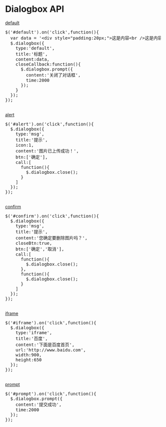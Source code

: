 
<h1>Dialogbox API</h1>

<a href="javascript:;" id="default">default</a>
<pre>
$('#default').on('click',function(){
  var data = '&lt;div style="padding:20px;"&gt;这是内容&lt;br /&gt;这是内容&lt;br /&gt;这是内容&lt;/div&gt;';
  $.dialogbox({
    type:'default',
    title:'标题',
    content:data,
    closeCallback:function(){
      $.dialogbox.prompt({
        content:'关闭了对话框',
        time:2000 
      });
    }
  });
});
</pre>
<br />
<a href="javascript:;" id="alert">alert</a>
<pre>
$('#alert').on('click',function(){
  $.dialogbox({
    type:'msg',
    title:'提示',
    icon:1,
    content:'图片已上传成功！',
    btn:['确定'],
    call:[
      function(){
        $.dialogbox.close(); 
      }
    ]
  });
});
</pre>
<br />
<a href="javascript:;" id="confirm">confirm</a>
<pre>
$('#confirm').on('click',function(){
  $.dialogbox({
    type:'msg',
    title:'提示',
    content:'您确定要删除图片吗？',
    closeBtn:true,
    btn:['确定','取消'],
    call:[
      function(){
        $.dialogbox.close(); 
      },
      function(){
        $.dialogbox.close(); 
      }
    ]
  });
});
</pre>
<br />
<a href="javascript:;" id="iframe">iframe</a>
<pre>
$('#iframe').on('click',function(){
  $.dialogbox({
    type:'iframe',
    title:'百度',
    content:'下面是百度首页',
    url:'http://www.baidu.com',
    width:900,
    height:650
  });
});
</pre>
<br />
<a href="javascript:;" id="prompt">prompt</a>
<pre>
$('#prompt').on('click',function(){
  $.dialogbox.prompt({
    content:'提交成功',
    time:2000 
  });
});
</pre>
